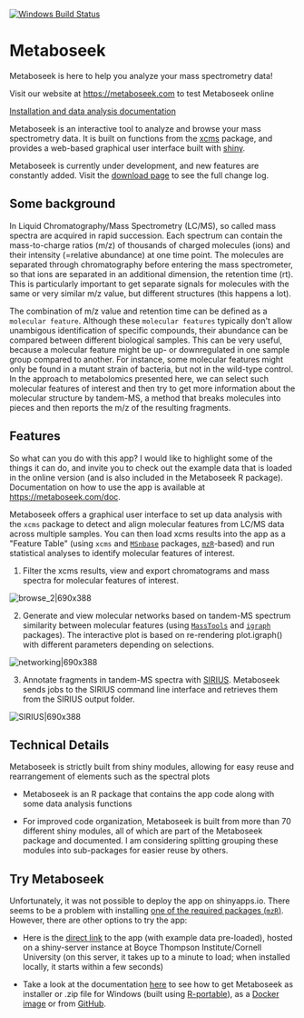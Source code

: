 [![Windows Build Status](https://github.com/mjhelf/Metaboseek/workflows/windows-build/badge.svg)](https://github.com/mjhelf/Metaboseek/actions/workflows/windows-build.yml)


# Metaboseek

Metaboseek is here to help you analyze your mass spectrometry data!

Visit our website at https://metaboseek.com to test Metaboseek online

<a href = "https://metaboseek.com/doc/index.html">Installation and data analysis documentation</a>

Metaboseek is an interactive tool to analyze and browse your mass spectrometry data.
It is built on functions from the <a href = "https://github.com/sneumann/xcms">xcms</a> package, and provides a web-based graphical user interface built with <a href = "http://shiny.rstudio.com/">shiny</a>.

Metaboseek is currently under development, and new features are constantly added. Visit the [download page](http://metaboseek.com/download) to see the full change log.



## Some background

In Liquid Chromatography/Mass Spectrometry (LC/MS), so called mass spectra are acquired in rapid succession. Each spectrum can contain the mass-to-charge ratios (m/z) of thousands of charged molecules (ions) and their intensity (=relative abundance) at one time point. The molecules are separated through chromatography before entering the mass spectrometer, so that ions are separated in an additional dimension, the retention time (rt). This is particularly important to get separate signals for molecules with the same or very similar m/z value, but different structures (this happens a lot). 

The combination of m/z value and retention time can be defined as a `molecular feature`. Although these `molecular features` typically don't allow unambigous identification of specific compounds, their abundance can be compared between different biological samples. This can be very useful, because a molecular feature might be up- or downregulated in one sample group compared to another. For instance, some molecular features might only be found in a mutant strain of bacteria, but not in the wild-type control. In the approach to metabolomics presented here, we can select such molecular features of interest and then try to get more information about the molecular structure by tandem-MS, a method that breaks molecules into pieces and then reports the m/z of the resulting fragments.

## Features

So what can you do with this app? I would like to highlight some of the things it can do, and invite you to check out the example data that is loaded in the online version (and is also included in the Metaboseek R package). Documentation on how to use the app is available at https://metaboseek.com/doc.

Metaboseek offers a graphical user interface to set up data analysis with the `xcms` package to detect and align molecular features from LC/MS data across multiple samples. You can then load xcms results into the app as a "Feature Table" (using `xcms` and [`MSnbase`](https://bioconductor.org/packages/release/bioc/html/MSnbase.html) packages, [`mzR`](https://bioconductor.org/packages/release/bioc/html/mzR.html)-based) and run statistical analyses to identify molecular features of interest.

1. Filter the xcms results, view and export chromatograms and mass spectra for molecular features of interest.

![browse_2|690x388](https://github.com/mjhelf/Metaboseek/raw/master/vignettes/img/browse_2.gif)

2. Generate and view molecular networks based on tandem-MS spectrum similarity between molecular features (using [`MassTools`](https://github.com/mjhelf/MassTools) and [`igraph`](https://github.com/igraph/rigraph) packages). The interactive plot is based on re-rendering plot.igraph() with different parameters depending on selections.

![networking|690x388](https://github.com/mjhelf/Metaboseek/raw/master/vignettes/img/networking.gif) 

3. Annotate fragments in tandem-MS spectra with [SIRIUS](https://bio.informatik.uni-jena.de/software/sirius/). Metaboseek sends jobs to the SIRIUS command line interface and retrieves them from the SIRIUS output folder.

![SIRIUS|690x388](https://github.com/mjhelf/Metaboseek/raw/master/vignettes/img/SIRIUS.gif) 

## Technical Details

Metaboseek is strictly built from shiny modules, allowing for easy reuse and rearrangement of elements such as the spectral plots 

* Metaboseek is an R package that contains the app code along with some data analysis functions

* For improved code organization, Metaboseek is built from more than 70 different shiny modules, all of which are part of the Metaboseek package and documented. I am considering splitting grouping these modules into sub-packages for easier reuse by others.

## Try Metaboseek

Unfortunately, it was not possible to deploy the app on shinyapps.io. There seems to be a problem with installing [one of the required packages (`mzR`)](https://community.rstudio.com/t/http-599-time-out-error-while-deployapp-with-package-mzr/20644/16). However, there are other options to try the app:

* Here is the [direct link](http://mosaic.bti.cornell.edu/Metaboseek/) to the app (with example data pre-loaded), hosted on a shiny-server instance at Boyce Thompson Institute/Cornell University (on this server, it takes up to a minute to load; when installed locally, it starts within a few seconds)

* Take a look at the documentation [here](https://metaboseek.com/doc/) to see how to get Metaboseek as installer or .zip file for Windows (built using [R-portable](https://sourceforge.net/projects/rportable/)), as a [Docker image](https://hub.docker.com/r/mjhelf/metaboseek) or from [GitHub](https://github.com/mjhelf/Metaboseek).
